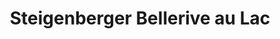 ---
category: #
title: Steigenberger Bellerive au Lac
class: steigenberger-bellerive-au-lac
location: Zurich, Switzerland
description: Stay right by the water in Zurich, with breakfast and a view of the lake from your room
price: 194
was-price: 313
price-description: per room per night
offerlink: https://www.secretescapes.com/steigenberger-bellerive-au-lac-zurich-switzerland/sale?utm_source=SE&utm_medium=hub_offer&utm_campaign=swiss_20160801
long-description: >
                  A luxury lakeside stay in sophisticated Zurich, including a Superior room with lake views, breakfast and a ZurichCard
description-bullets:  >
                      <li>The hotel's lakeside location</li>
                      <li>Taking the cable car to Uetliberg for unbeatable views</li>
                      <li>Tucking into tempting international dishes in the plush restaurant</li>
---